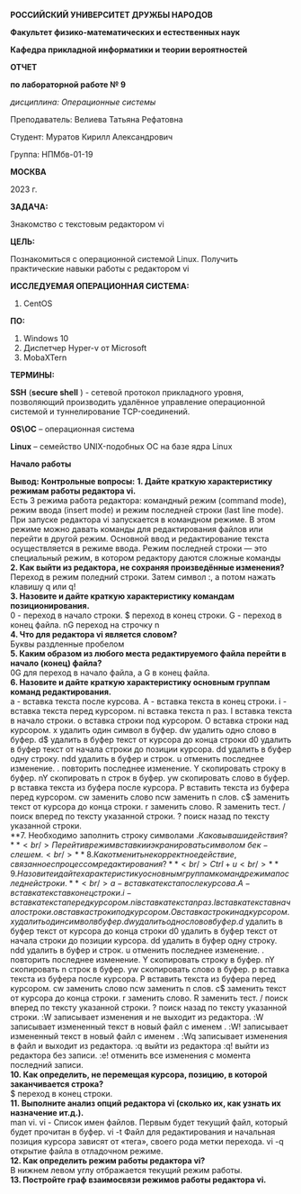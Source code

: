 **РОССИЙСКИЙ УНИВЕРСИТЕТ ДРУЖБЫ НАРОДОВ**

**Факультет физико-математических и естественных наук**

**Кафедра прикладной информатики и теории вероятностей**

**ОТЧЕТ**

**по лабораторной работе № 9**

_дисциплина: Операционные системы_

Преподаватель: Велиева Татьяна Рефатовна

Студент: Муратов Кирилл Александрович

Группа: НПМбв-01-19

**МОСКВА**

2023 г.

**ЗАДАЧА:**

Знакомство с текстовым редактором vi

**ЦЕЛЬ:**

Познакомиться с операционной системой Linux. Получить практические навыки работы с редактором vi

**ИССЛЕДУЕМАЯ ОПЕРАЦИОННАЯ СИСТЕМА:**

1. CentOS

**ПО:**

1. Windows 10
2. Диспетчер Hyper-v от Microsoft
3. MobaXTern


**ТЕРМИНЫ:**

**SSH** (**secure shell** ) - сетевой протокол прикладного уровня, позволяющий производить удалённое управление операционной системой и туннелирование TCP-соединений.

**OS\ОС** – операционная система

**Linux** – семейство UNIX-подобных ОС на базе ядра Linux

**Начало работы**

**Вывод:**
**Контрольные вопросы:**
**1. Дайте краткую характеристику режимам работы редактора vi.** <br />
Есть 3 режима работа редактора: командный режим (command mode), режим ввода (insert mode) и режим последней строки (last line mode). При запуске редактора vi запускается в командном режиме. В этом режиме можно давать команды для редактирования файлов или перейти в другой режим. Основной ввод и редактирование текста осуществляется в режиме ввода. Режим последней строки — это специальный режим, в котором редактору даются сложные команды <br />
**2. Как выйти из редактора, не сохраняя произведённые изменения?** <br />
Переход в режим поледний строки. Затем символ :, а потом нажать клавишу q или q!    <br />
**3. Назовите и дайте краткую характеристику командам позиционирования.** <br />
0 - переход в начало строки. $ переход в конец строки. G - переход в конец файла. nG переход на строчку n    <br />
**4. Что для редактора vi является словом?** <br />
Буквы раздленные пробелом    <br />
**5. Каким образом из любого места редактируемого файла перейти в начало (конец) файла?** <br />
0G для переход в начало файла, а G в конец файла.    <br />
**6. Назовите и дайте краткую характеристику основным группам команд редактирования.** <br />
a - вставка текста после курсова. A - вставка текста в конец строки. i - вставка текста перед курсором. ni вставка текста n раз. I вставка текста в начало строки. o вставка строки под курсором. O вставка строки над курсором. x удалить один символ в буфер. dw удалить одно слово в буфер. d$ удалить в буфер текст от курсора до конца строки d0 удалить в буфер текст от начала строки до позиции курсора. dd удалить в буфер одну строку. ndd удалить в буфер и строк. u отменить последнее изменение. . повторить последнее изменение. Y скопировать строку в буфер. nY скопировать n строк в буфер. yw скопировать слово в буфер. p вставка текста из буфера после курсора. P вставить текста из буфера перед курсором. cw заменить слово ncw заменить n слов. c$ заменить текст от курсора до конца строки. r заменить слово. R заменить тест. / поиск вперед по тексту указанной строки. ? поиск назад по тексту указанной строки.   <br />
**7. Необходимо заполнить строку символами $. Каковы ваши действия?** <br />
Перейти в режим вставки и экранировать символом \ бек-слешем.    <br />
**8. Как отменить некорректное действие, связанное с процессом редактирования?** <br />
Ctrl + u    <br />
**9. Назовите и дайте характеристику основным группам команд режима последней строки.** <br />
a - вставка текста после курсова. A - вставка текста в конец строки. i - вставка текста перед курсором. ni вставка текста n раз. I вставка текста в начало строки. o вставка строки под курсором. O вставка строки над курсором. x удалить один символ в буфер. dw удалить одно слово в буфер. d$ удалить в буфер текст от курсора до конца строки d0 удалить в буфер текст от начала строки до позиции курсора. dd удалить в буфер одну строку. ndd удалить в буфер и строк. u отменить последнее изменение. . повторить последнее изменение. Y скопировать строку в буфер. nY скопировать n строк в буфер. yw скопировать слово в буфер. p вставка текста из буфера после курсора. P вставить текста из буфера перед курсором. cw заменить слово ncw заменить n слов. c$ заменить текст от курсора до конца строки. r заменить слово. R заменить тест. / поиск вперед по тексту указанной строки. ? поиск назад по тексту указанной строки. :W записывает изменения и не выходит из редактора. :W<filename> записывает измененный текст в новый файл с именем <filename>. :W!<filename> записывает измененный текст в новый файл с именем <filename>. :Wq записывает изменения в файл и выходит из редактора. :q выйти из редактора :q! выйти из редактора без записи. :e! отменить все изменения с момента последний записи. <br />
**10. Как определить, не перемещая курсора, позицию, в которой заканчивается строка?** <br />
$ переход в конец строки.    <br />
**11. Выполните анализ опций редактора vi (сколько их, как узнать их назначение ит.д.).** <br />
man vi. vi <filename> - Список имен файлов. Первым будет текущий файл, который будет прочитан в буфер. vi -t <tag> Файл для редактирования и начальная позиция курсора зависят от «тега», своего рода метки перехода. vi -q <errorfile> открытие файла в отладочном режиме.    <br />
**12. Как определить режим работы редактора vi?** <br />
В нижнем левом углу отбражается текущий режим работы.    <br />
**13. Постройте граф взаимосвязи режимов работы редактора vi.** <br />
    <br />